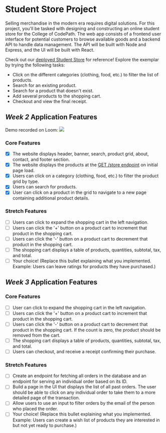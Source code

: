 # Student Store Project

Selling merchandise in the modern era requires digital solutions. For this project, you'll be tasked with designing and constructing an online student store for the College of CodePath. The web app consists of a frontend user interface for potential customers to browse available goods and a backend API to handle data management. The API will be built with Node and Express, and the UI will be built with React.

Check out our [deployed Student Store](https://codepath-student-store-demo.surge.sh/) for reference! Explore the exemplar by trying the following tasks:

- Click on the different categories (clothing, food, etc.) to filter the list of products.
- Search for an existing product.
- Search for a product that doesn't exist.
- Add several products to the shopping cart.
- Checkout and view the final receipt.

## *Week 2* Application Features

Demo recorded on Loom:
<a href="https://www.loom.com/share/9ddf4f40a12a45ff8cfdbb2151e5431b">
    <img style="max-width:300px;" src="https://cdn.loom.com/sessions/thumbnails/private/9ddf4f40a12a45ff8cfdbb2151e5431b-with-play.gif?Policy=eyJTdGF0ZW1lbnQiOlt7IlJlc291cmNlIjoiaHR0cHM6Ly9jZG4ubG9vbS5jb20vc2Vzc2lvbnMvdGh1bWJuYWlscy9wcml2YXRlLzlkZGY0ZjQwYTEyYTQ1ZmY4Y2ZkYmIyMTUxZTU0MzFiLXdpdGgtcGxheS5naWYiLCJDb25kaXRpb24iOnsiRGF0ZUxlc3NUaGFuIjp7IkFXUzpFcG9jaFRpbWUiOjE2ODcwNjM2MDZ9fX1dfQ__&Key-Pair-Id=APKAJQIC5BGSW7XXK7FQ&Signature=RsCO7QFXSfjD8Peu%7EeSwLQ0Ovl161EHUTTxt8WVut4n%7EAHvykRPrISbUXJ0%7Eb8SFzIsFMF3gx1rWlasOaM29jERaux4YgwKQIjNoNDAuGjVS70HJDBrdDXWHHE%7ElssZI-Nqqf4u8qUN7Anhq8KJ-AT3Bjc-5PwbbuywLKnWNLBa82ABemCczk4gGkIprzKZyNTR0TVtiv7RazDgC9KEtwsq5L2qkBEUvHj2oKMUvxSTBwjUVhZtolLD09RjZ2r0QK5iAspLw3xttzJexjSG6nzg7DirHHH0Mk1B8mF5M-XPBbNekIgUm2l2KpGPKhAdAWFW-nir0%7EoAQNfZ3HvD0hQ__">
  </a>
   

### Core Features

- [x] The website displays header, banner, search, product grid, about, contact, and footer section.
- [x] The website displays the products at the [GET /store endpoint](https://codepath-store-api.herokuapp.com/store) on initial page load.
- [x] Users can click on a category (clothing, food, etc.) to filter the product grid by type.
- [x] Users can search for products.
- [x] User can click on a product in the grid to navigate to a new page containing additional product details.

### Stretch Features

- [ ] Users can click to expand the shopping cart in the left navigation.
- [ ] Users can click the '+' button on a product cart to increment that product in the shopping cart.
- [ ] Users can click the '-' button on a product cart to decrement that product in the shopping cart.
- [ ] The shopping cart displays a table of products, quantities, subtotal, tax, and total.
- [ ] Your choice! (Replace this bullet explaining what you implemented. Example: Users can leave ratings for products they have purchased.)

## *Week 3* Application Features

### Core Features

- [ ] User can click to expand the shopping cart in the left navigation.
- [ ] Users can click the '+' button on a product cart to increment that product in the shopping cart.
- [ ] Users can click the '-' button on a product cart to decrement that product in the shopping cart. If the count is zero, the product should be removed from the cart.
- [ ] The shopping cart displays a table of products, quantities, subtotal, tax, and total.
- [ ] Users can checkout, and receive a receipt confirming their purchase.

### Stretch Features

- [ ] Create an endpoint for fetching all orders in the database and an endpoint for serving an individual order based on its ID.
- [ ] Build a page in the UI that displays the list of all past orders. The user should be able to click on any individual order to take them to a more detailed page of the transaction.
- [ ] Allow users to use an input to filter orders by the email of the person who placed the order.
- [ ] Your choice! (Replace this bullet explaining what you implemented. Example: Users can create a wish list of products they are interested in but not yet ready to purchase.)
